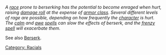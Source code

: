 *A [race](:Category:_Races.md "wikilink") prone to berserking has the
potential to become enraged when hurt, raising [damage
roll](Damage_Roll.md "wikilink") at the expense of [armor
class](Armor_Class.md "wikilink"). Several different levels of rage are
possible, depending on how frequently the
[character](:Category:_Characters.md "wikilink") is hurt. The
[calm](Calm.md "wikilink") and [awe](Awe.md "wikilink")
[spells](:Category:_Spells.md "wikilink") can slow the effects of
berserk, and the [frenzy](Frenzy.md "wikilink")
[spell](:Category:_Spells.md "wikilink") will exacerbate them.*

See also [Berserk](Berserk.md "wikilink").

[Category: Racials](Category:_Racials "wikilink")
